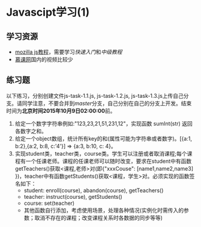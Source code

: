 # Javascipt学习(1)
## 学习资源
- [mozilla js教程](https://developer.mozilla.org/zh-CN/docs/Web/JavaScript)，需要学习*快速入门*和*中级教程*
- [慕课网](http://www.imooc.com/learn/277)国内的视频比较少

## 练习题
以下练习，分别创建文件js-task-1.1.js, js-task-1.2.js, js-task-1.3.js上传自己分支。请同学注意，不要合并到*master*分支，自己分别在自己的分支上开发。结束时间为**北京时间2015年10月9日02:00:00**前。
1. 给定一个数字字符串例如:"123,23,21,51,231,12"，实现函数 sumInt(str) 返回各数字之和。
2. 给定一个object数组，统计所有key的和(属性可能为字符串或者数字)。[{a:1, b:2},{a:2, b:8, c:'4'}] => {a:3, b:10, c: 4}。
3. 实现student类，teacher类，course类。学生可以注册或者取消课程;每个课程有一个任课老师。课程的任课老师可以随时改变，要求在student中有函数getTeachers()获取<课程,老师>对(即{"xxxCouse": [name1,name2,name3] })，teacher中有函数getStudents()获取<课程，学生>对。必须实现的函数签名如下：
	- student: enroll(course), abandon(course), getTeachers()
	- teacher: instruct(course), getStudents()
	- course: set(teacher)
	- 其他函数自行添加，考虑使用场景，处理各种情况(实例化时需传入的参数；取消不存在的课程；改变课程关系时各数据的同步等等)

